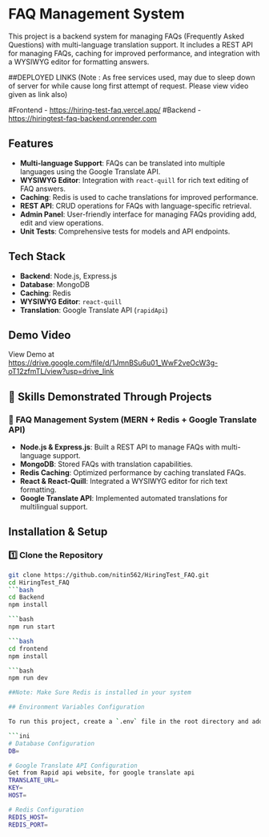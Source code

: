 # FAQ Management System

This project is a backend system for managing FAQs (Frequently Asked Questions) with multi-language translation support. It includes a REST API for managing FAQs, caching for improved performance, and integration with a WYSIWYG editor for formatting answers.

##DEPLOYED LINKS (Note : As free services used, may due to sleep down of server for while cause long first attempt of request. Please view video given as link also)

#Frontend - https://hiring-test-faq.vercel.app/
#Backend - https://hiringtest-faq-backend.onrender.com

## Features

- **Multi-language Support**: FAQs can be translated into multiple languages using the Google Translate API.
- **WYSIWYG Editor**: Integration with `react-quill` for rich text editing of FAQ answers.
- **Caching**: Redis is used to cache translations for improved performance.
- **REST API**: CRUD operations for FAQs with language-specific retrieval.
- **Admin Panel**: User-friendly interface for managing FAQs providing add, edit and view operations.
- **Unit Tests**: Comprehensive tests for models and API endpoints.

## Tech Stack

- **Backend**: Node.js, Express.js
- **Database**: MongoDB
- **Caching**: Redis
- **WYSIWYG Editor**: `react-quill`
- **Translation**: Google Translate API (`rapidApi`)
## Demo Video

View Demo at https://drive.google.com/file/d/1JmnBSu6u01_WwF2veOcW3g-oT12zfmTL/view?usp=drive_link


## 🚀 Skills Demonstrated Through Projects

### 🔹 **FAQ Management System (MERN + Redis + Google Translate API)**
- **Node.js & Express.js**: Built a REST API to manage FAQs with multi-language support.  
- **MongoDB**: Stored FAQs with translation capabilities.  
- **Redis Caching**: Optimized performance by caching translated FAQs.  
- **React & React-Quill**: Integrated a WYSIWYG editor for rich text formatting.  
- **Google Translate API**: Implemented automated translations for multilingual support.  

## Installation & Setup
### 1️⃣ Clone the Repository
```bash
git clone https://github.com/nitin562/HiringTest_FAQ.git
cd HiringTest_FAQ
```bash
cd Backend
npm install

```bash
npm run start

```bash
cd frontend
npm install

```bash
npm run dev

##Note: Make Sure Redis is installed in your system

## Environment Variables Configuration

To run this project, create a `.env` file in the root directory and add the following environment variables:

```ini
# Database Configuration
DB=

# Google Translate API Configuration
Get from Rapid api website, for google translate api
TRANSLATE_URL=
KEY=
HOST=

# Redis Configuration
REDIS_HOST=
REDIS_PORT=

